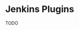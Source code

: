 # Jenkins Plugins

<!--
SonarQube Quality Gate
https://www.youtube.com/watch?v=NG7MLpFmqvs&t=4s
-->

TODO
